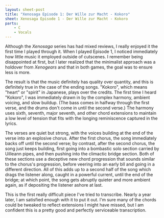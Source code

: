 ```yaml
---
layout: sheet-post
title: "Xenosaga Episode 1: Der Wille zur Macht - Kokoro"
sheet: Xenosaga Episode 1 - Der Wille zur Macht - Kokoro
parts:
    - C
    - Vocals
---
```

Although the *Xenosaga* series has had mixed reviews, I really enjoyed it the first time
I played through it. When I played Episode 1, I noticed immediately how little music it
employed outside of cutscenes. I remember being disappointed at first, but I later
realized that the minimalist approach was a holdover from *Xenogears* and that in both
games, the goal was to ensure less is more.

The result is that the music definitely has quality over quantity, and this is definitely
true in the case of the ending songs. "Kokoro", which means "heart" or "spirit" in
Japanese, plays over the credits. The first time I heard "Kokoro", I was immediately
drawn in by the complex harmony, ambient voicing, and slow buildup. (The bass comes in halfway through the first verse, and the drums don't come in until the second verse.) The
harmony uses sixth, seventh, major seventh, and other chord extensions to maintain a low
level of tension that fits with the longing reminiscence captured in the lyrics.

The verses are quiet but strong, with the voices building at the end of the verse into an explosive chorus. After the first chorus, the song immediately backs off until
the second verse; by contrast, after the second chorus, the song just keeps building,
first going into a bombastic solo section carried by Uilleann pipes, and then pushing
into the climactic bridge section. Both of these sections use a deceptive new chord
progression that sounds similar to the chorus's progression, before veering into an early
bII and going in a different direction. All of this adds up to a second half of the song
which drags the listener along, caught in a powerful current, until the end of the
bridge; at which point, the song gets abruptly quieter and more ambient again, as if
depositing the listener ashore at last.

This is the first really difficult piece I've tried to transcribe. Nearly a year later,
I am satisfied enough with it to put it out. I'm sure many of the chords could be tweaked
to reflect extensions I might have missed, but I am confident this is a pretty good and
perfectly serviceable transcription.
